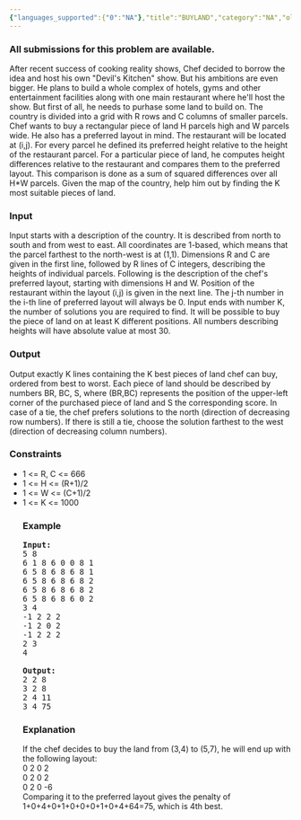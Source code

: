 ```yaml
---
{"languages_supported":{"0":"NA"},"title":"BUYLAND","category":"NA","old_version":true,"problem_code":"BUYLAND","tags":{"0":"NA"},"layout":"problem"}
---
```


<h3> All submissions for this problem are available. </h3><p>After recent success of cooking reality shows, Chef decided to borrow the idea and host his own "Devil's Kitchen" show. But his ambitions are even bigger. He plans to build a whole complex of hotels, gyms and other entertainment facilities along with one main restaurant where he'll host the show. But first of all, he needs to purhase some land to build on. The country is divided into a grid with R rows and C columns of smaller parcels. Chef wants to buy a rectangular piece of land H parcels high and W parcels wide. He also has a preferred layout in mind. The restaurant will be located at (i,j). For every parcel he defined its preferred height relative to the height of the restaurant parcel. For a particular piece of land, he computes height differences relative to the restaurant and compares them to the preferred layout. This comparison is done as a sum of squared differences over all H*W parcels. Given the map of the country, help him out by finding the K most suitable pieces of land.</p>

<h3>Input</h3>
<p>Input starts with a description of the country. It is described from north to south and from west to east. All coordinates are 1-based, which means that the parcel farthest to the north-west is at (1,1). Dimensions R and C are given in the first line, followed by R lines of C integers, describing the heights of individual parcels. Following is the description of the chef's preferred layout, starting with dimensions H and W. Position of the restaurant within the layout (i,j) is given in the next line. The j-th number in the i-th line of preferred layout will always be 0. Input ends with number K, the number of solutions you are required to find. It will be possible to buy the piece of land on at least K different positions. All numbers describing heights will have absolute value at most 30.</p>

<h3>Output</h3>
<p>Output exactly K lines containing the K best pieces of land chef can buy, ordered from best to worst. Each piece of land should be described by numbers BR, BC, S, where (BR,BC) represents the position of the upper-left corner of the purchased piece of land and S the corresponding score. In case of a tie, the chef prefers solutions to the north (direction of decreasing row numbers). If there is still a tie, choose the solution farthest to the west (direction of decreasing column numbers).</p>

<h3>Constraints</h3>
<ul>
<li> 1 &lt;= R, C &lt;= 666 </li>
<li> 1 &lt;= H &lt;= (R+1)/2 </li>
<li> 1 &lt;= W &lt;= (C+1)/2 </li>
<li> 1 &lt;= K &lt;= 1000 </li>


<h3>Example</h3>

<pre>
<b>Input:</b>
5 8
6 1 8 6 0 0 8 1
6 5 8 6 8 6 8 1
6 5 8 6 8 6 8 2
6 5 8 6 8 6 8 2
6 5 8 6 8 6 0 2
3 4
-1 2 2 2
-1 2 0 2
-1 2 2 2
2 3
4

<b>Output:</b>
2 2 8
3 2 8
2 4 11
3 4 75
</pre>

<h3>Explanation</h3>
If the chef decides to buy the land from (3,4) to (5,7), he will end up with the following layout:<br />
0 2 0 2<br />
0 2 0 2<br />
0 2 0 -6<br />
Comparing it to the preferred layout gives the penalty of 1+0+4+0+1+0+0+0+1+0+4+64=75, which is 4th best.</ul>    